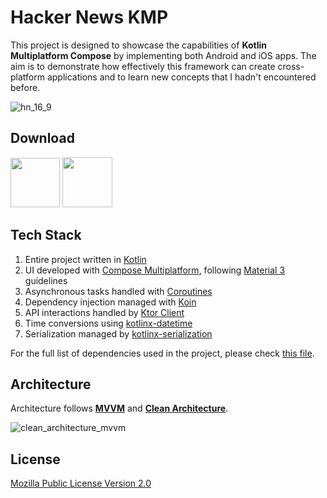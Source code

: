 # Hacker News KMP

This project is designed to showcase the capabilities of **Kotlin Multiplatform Compose** by implementing both Android and iOS apps. The aim is to demonstrate how effectively this framework can create cross-platform applications and to learn new concepts that I hadn't encountered before.

![hn_16_9](https://github.com/jarvislin/HackerNews-KMP/assets/3839951/bc29705a-6e69-474c-8453-91485d99b458)


## Download


<a href="https://play.google.com/store/apps/details?id=com.jarvislin.hackernews"><img src="https://github.com/jarvislin/HackerNews-KMP/assets/3839951/a6ed5faf-aaad-44a7-8910-fc0593343d6f" height=79/></a>
<a href="https://apps.apple.com/tw/app/hacker-news-reader-kmp/id6504872454"><img src="https://github.com/jarvislin/HackerNews-KMP/assets/3839951/7631ba39-5713-40fb-a036-d866c939d993" height=80/></a>


## Tech Stack

1. Entire project written in [Kotlin](https://kotlinlang.org/)
2. UI developed with [Compose Multiplatform](https://www.jetbrains.com/lp/compose-multiplatform/), following [Material 3](https://m3.material.io/) guidelines
3. Asynchronous tasks handled with [Coroutines](https://github.com/Kotlin/kotlinx.coroutines)
4. Dependency injection managed with [Koin](https://github.com/InsertKoinIO/koin)
5. API interactions handled by [Ktor Client](https://github.com/ktorio/ktor)
6. Time conversions using [kotlinx-datetime](https://github.com/Kotlin/kotlinx-datetime)
7. Serialization managed by [kotlinx-serialization](https://github.com/Kotlin/kotlinx.serialization)

For the full list of dependencies used in the project, please check [this file](https://github.com/jarvislin/HackerNews-KMP/blob/main/gradle/libs.versions.toml).

## Architecture

Architecture follows **[MVVM](https://en.wikipedia.org/wiki/Model%E2%80%93view%E2%80%93viewmodel)** and **[Clean Architecture](https://blog.cleancoder.com/uncle-bob/2012/08/13/the-clean-architecture.html)**.

![clean_architecture_mvvm](https://github.com/jarvislin/HackerNews-KMP/assets/3839951/d57845f8-bbf6-4878-81ff-b9fac408674d)

## License

[Mozilla Public License Version 2.0](https://github.com/jarvislin/HackerNews-KMP/blob/main/LICENSE)

